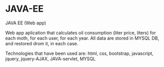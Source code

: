 # JAVA-EE
JAVA EE (Web app)

Web app aplication that calculates oil consumption (liter price, liters) for each moth, for each user, for each year.
All data are stored in MYSQL DB, and restored drom it, in each case.

Technologies that have been used are: html, css, bootstrap, javascript, jquery, jquery-AJAX, JAVA-servlet, MYSQL
